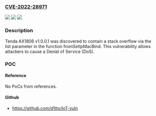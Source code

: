 ### [CVE-2022-28971](https://cve.mitre.org/cgi-bin/cvename.cgi?name=CVE-2022-28971)
![](https://img.shields.io/static/v1?label=Product&message=n%2Fa&color=blue)
![](https://img.shields.io/static/v1?label=Version&message=n%2Fa&color=blue)
![](https://img.shields.io/static/v1?label=Vulnerability&message=n%2Fa&color=brighgreen)

### Description

Tenda AX1806 v1.0.0.1 was discovered to contain a stack overflow via the list parameter in the function fromSetIpMacBind. This vulnerability allows attackers to cause a Denial of Service (DoS).

### POC

#### Reference
No PoCs from references.

#### Github
- https://github.com/d1tto/IoT-vuln

